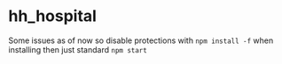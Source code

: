 # hh_hospital

Some issues as of now so disable protections with `npm install -f` when installing then just standard `npm start`